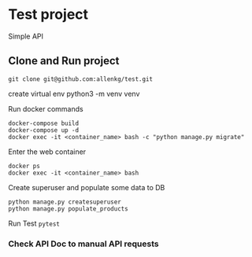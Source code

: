 # Test project

Simple API

## Clone and Run project

```git clone git@github.com:allenkg/test.git```

create virtual env 
python3 -m venv venv

Run docker commands

```
docker-compose build
docker-compose up -d
docker exec -it <container_name> bash -c "python manage.py migrate"
```

Enter the web container
```
docker ps
docker exec -it <container_name> bash
```

Create superuser and populate some data to DB
``` 
python manage.py createsuperuser
python manage.py populate_products
```

Run Test
``` pytest ```

### Check API Doc to manual API requests


